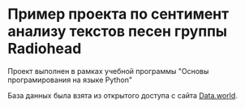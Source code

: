 # Пример проекта по сентимент анализу текстов песен группы Radiohead
Проект выполнен в рамках учебной программы "Основы програмирования на языке Python"

База данных была взята из открытого доступа с сайта [Data.world](https://data.world/rcharlie/gloom-index-of-radiohead-songs).
